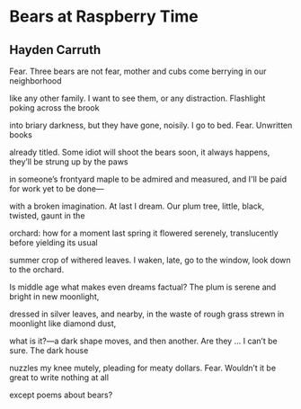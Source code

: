 # Bears at Raspberry Time
## Hayden Carruth
Fear. Three bears
are not fear, mother
and cubs come berrying
in our neighborhood

like any other family.
I want to see them, or any
distraction. Flashlight
poking across the brook

into briary darkness,
but they have gone,
noisily. I go to bed.
Fear. Unwritten books

already titled. Some
idiot will shoot the bears
soon, it always happens,
they’ll be strung up by the paws

in someone’s frontyard
maple to be admired and
measured, and I'll be paid
for work yet to be done—

with a broken imagination.
At last I dream. Our
plum tree, little, black,
twisted, gaunt in the

orchard: how for a moment
last spring it flowered
serenely, translucently
before yielding its usual

summer crop of withered
leaves. I waken, late,
go to the window, look
down to the orchard.

Is middle age what makes
even dreams factual?
The plum is serene and
bright in new moonlight,

dressed in silver leaves,
and nearby, in the waste
of rough grass strewn
in moonlight like diamond dust,

what is it?—a dark shape
moves, and then another.
Are they ... I can’t
be sure. The dark house

nuzzles my knee mutely,
pleading for meaty dollars.
Fear. Wouldn’t it be great
to write nothing at all

except poems about bears?